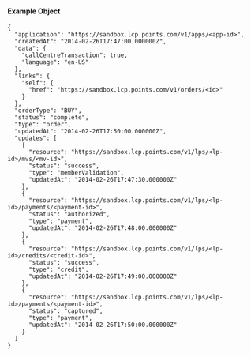 #### Example Object

    {
      "application": "https://sandbox.lcp.points.com/v1/apps/<app-id>",
      "createdAt": "2014-02-26T17:47:00.000000Z",
      "data": {
        "callCentreTransaction": true,
        "language": "en-US"
      },
      "links": {
        "self": {
          "href": "https://sandbox.lcp.points.com/v1/orders/<id>"
        }
      },
      "orderType": "BUY",
      "status": "complete",
      "type": "order",
      "updatedAt": "2014-02-26T17:50:00.000000Z",
      "updates": [
        {
          "resource": "https://sandbox.lcp.points.com/v1/lps/<lp-id>/mvs/<mv-id>",
          "status": "success",
          "type": "memberValidation",
          "updatedAt": "2014-02-26T17:47:30.000000Z"
        },
        {
          "resource": "https://sandbox.lcp.points.com/v1/lps/<lp-id>/payments/<payment-id>",
          "status": "authorized",
          "type": "payment",
          "updatedAt": "2014-02-26T17:48:00.000000Z"
        },
        {
          "resource": "https://sandbox.lcp.points.com/v1/lps/<lp-id>/credits/<credit-id>",
          "status": "success",
          "type": "credit",
          "updatedAt": "2014-02-26T17:49:00.000000Z"
        },
        {
          "resource": "https://sandbox.lcp.points.com/v1/lps/<lp-id>/payments/<payment-id>",
          "status": "captured",
          "type": "payment",
          "updatedAt": "2014-02-26T17:50:00.000000Z"
        }
      ]
    }
